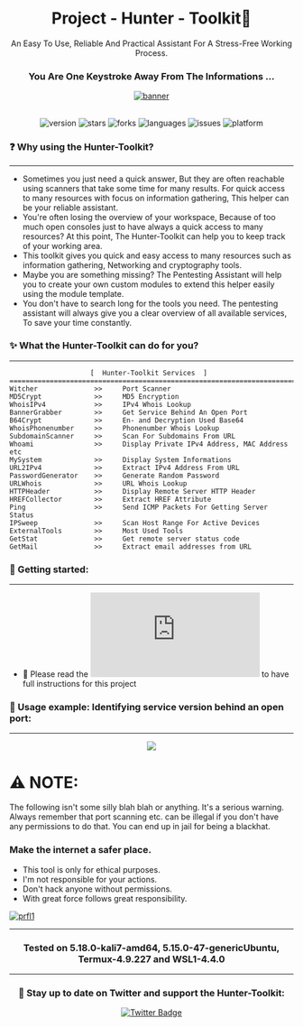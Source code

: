 <div align="center">

# Project - Hunter - Toolkit:snake: 

An Easy To Use, Reliable And Practical Assistant For A Stress-Free Working Process.
  
</div>

<div align="center">
  
### You Are One Keystroke Away From The Informations ...
  
</div>

<div align="center">
  <a href="https://github.com/Keyj33k/Hunter/archive/refs/heads/main.zip"><img src="https://github.com/Keyj33k/Hunter-Toolkit/blob/main/imgs/hunter1.0.7.png?raw=true" alt="banner"/></a>
</div>

<br>

<div align="center">
  
![version](https://img.shields.io/badge/Version-1.1.10-informational?style=flat&logo=&logoColor=white&color=red) ![stars](https://img.shields.io/github/stars/Keyj33k/Hunter-Toolkit?style=social) ![forks](https://img.shields.io/github/forks/Keyj33k/Hunter-Toolkit?label=Forks&logo=&logoColor=white&color=blue) ![languages](https://img.shields.io/github/languages/count/Keyj33k/Hunter-Toolkit?style=social&logo=&logoColor=white&color=blue) ![issues](https://img.shields.io/github/last-commit/Keyj33k/Hunter-Toolkit?style=flat&logo=&logoColor=white&color=blue) ![platform](https://img.shields.io/badge/Platform-Linux-informational?style=flat&logo=&logoColor=white&color=green) 

</div>

### :question: Why using the Hunter-Toolkit?

---

- Sometimes you just need a quick answer, But they are often reachable using scanners that take some time for many results. For quick access to many resources with focus on information gathering, This helper can be your reliable assistant.
- You're often losing the overview of your workspace, Because of too much open consoles just to have always a quick access to many resources? At this point, The Hunter-Toolkit can help you to keep track of your working area.
- This toolkit gives you quick and easy access to many resources such as information gathering, Networking and cryptography tools.
- Maybe you are something missing? The Pentesting Assistant will help you to create your own custom modules to extend this helper easily using the module template.
- You don't have to search long for the tools you need. The pentesting assistant will always give you a clear overview of all available services, To save your time constantly.


### :sparkles: What the Hunter-Toolkit can do for you?

---

```
                    [  Hunter-Toolkit Services  ]   
==========================================================================
Witcher              >>     Port Scanner
MD5Crypt             >>     MD5 Encryption
WhoisIPv4            >>     IPv4 Whois Lookup
BannerGrabber        >>     Get Service Behind An Open Port
B64Crypt             >>     En- and Decryption Used Base64
WhoisPhonenumber     >>     Phonenumber Whois Lookup
SubdomainScanner     >>     Scan For Subdomains From URL
Whoami               >>     Display Private IPv4 Address, MAC Address etc
MySystem             >>     Display System Informations
URL2IPv4             >>     Extract IPv4 Address From URL
PasswordGenerator    >>     Generate Random Password
URLWhois             >>     URL Whois Lookup
HTTPHeader           >>     Display Remote Server HTTP Header
HREFCollector        >>     Extract HREF Attribute
Ping                 >>     Send ICMP Packets For Getting Server Status
IPSweep              >>     Scan Host Range For Active Devices
ExternalTools        >>     Most Used Tools
GetStat              >>     Get remote server status code
GetMail              >>     Extract email addresses from URL
```

### :rocket: Getting started:

---

- :book: Please read the ![docs](https://github.com/Keyj33k/Hunter-Toolkit/blob/main/DOCS/INSTALLATION.md) to have full instructions for this project


### :movie_camera: Usage example: Identifying service version behind an open port:

---

<div align="center">
  <img src="https://github.com/Keyj33k/Hunter-Toolkit/blob/main/imgs/HTdemo.gif?raw=true"/>
</div>

# :warning: NOTE:

The following isn't some silly blah blah or anything. It's a serious warning.
Always remember that port scanning etc. can be illegal if you don't have any
permissions to do that. You can end up in jail for being a blackhat.
    
### Make the internet a safer place.

- This tool is only for ethical purposes. 
- I'm not responsible for your actions. 
- Don't hack anyone without permissions.
- With great force follows great responsibility.

<div id="profile">
  <a href="https://www.python.org/">
    <img src="https://github.com/Keyj33k/Hunter-Toolkit/blob/main/imgs/pypy.jpeg?raw=true" alt="prfl1">
  </a>
</div>

---

<div align="center">

### Tested on 5.18.0-kali7-amd64, 5.15.0-47-genericUbuntu, Termux-4.9.227 and WSL1-4.4.0 

</div>

---


<div id="badges" align="center">
  
   ### :rocket: Stay up to date on Twitter and support the Hunter-Toolkit:
  
  <a href="https://twitter.com/Keyj33k/media">
    <img src="https://img.shields.io/badge/Twitter-blue?style=for-the-badge&logo=twitter&logoColor=white" alt="Twitter Badge"/>
  </a>
</div>


